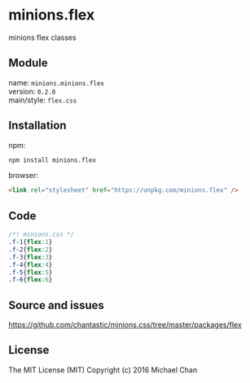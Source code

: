 # minions.flex
minions flex classes

## Module
name: `minions.minions.flex`  
version: `0.2.0`  
main/style: `flex.css`  

## Installation
npm:
```bash
npm install minions.flex
```

browser:
```html
<link rel="stylesheet" href="https://unpkg.com/minions.flex" />
```

## Code
```css
/*! minions.css */
.f-1{flex:1}
.f-2{flex:2}
.f-3{flex:3}
.f-4{flex:4}
.f-5{flex:5}
.f-6{flex:6}

```

## Source and issues

https://github.com/chantastic/minions.css/tree/master/packages/flex

## License

The MIT License (MIT)
Copyright (c) 2016 Michael Chan